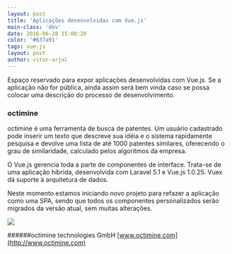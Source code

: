 ```yaml
---
layout: post
title: 'Aplicações desenvolvidas com Vue.js'
main-class: 'dev'
date: 2016-06-28 15:08:28 
color: '#637a91'
tags: vue-js
layout: post
author: vitor-arjol
---
```


Espaço reservado para expor aplicações desenvolvidas com Vue.js. Se a aplicação não for pública, ainda assim será bem vinda caso se possa colocar uma descrição do processo de desenvolvimento.

### octimine

octimine é uma ferramenta de busca de patentes. Um usuário cadastrado pode inserir um texto que descreve sua idéia e o sistema rapidamente pesquisa e devolve uma lista de até 1000 patentes similares, oferecendo o grau de similaridade, calculado pelos algoritmos da empresa.

O Vue.js gerencia toda a parte de componentes de interface. Trata-se de uma aplicação híbrida, desenvolvida com Laravel 5.1 e Vue.js 1.0.25. Vuex dá suporte à arquitetura de dados.

Neste momento estamos iniciando novo projeto para refazer a aplicação como uma SPA, sendo que todos os componentes personalizados serão migrados da versão atual, sem muitas alterações.

![](/content/images/2016/06/screencapture-octimine-vedovelli-app-search-publication-number-1467132365757.png)

######octimine technologies GmbH
[www.octimine.com](http://www.octimine.com)
